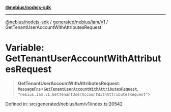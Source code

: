 [**@nebius/nodejs-sdk**](../../../../../README.md)

---

[@nebius/nodejs-sdk](../../../../../README.md) / [generated/nebius/iam/v1](../README.md) / GetTenantUserAccountWithAttributesRequest

# Variable: GetTenantUserAccountWithAttributesRequest

> **GetTenantUserAccountWithAttributesRequest**: [`MessageFns`](../../../../../runtime/protos/core/interfaces/MessageFns.md)\<[`GetTenantUserAccountWithAttributesRequest`](../interfaces/GetTenantUserAccountWithAttributesRequest.md), `"nebius.iam.v1.GetTenantUserAccountWithAttributesRequest"`\>

Defined in: src/generated/nebius/iam/v1/index.ts:20542
